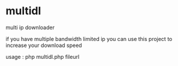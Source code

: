 multidl
=======

multi ip downloader

if you have multiple bandwidth limited ip you can use this project to increase your download speed

usage :
php multidl.php fileurl
